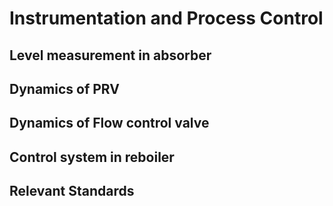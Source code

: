 
# Instrumentation and Process Control 

## Level measurement in absorber

## Dynamics of PRV

## Dynamics of Flow control valve

## Control system in reboiler

## Relevant Standards
